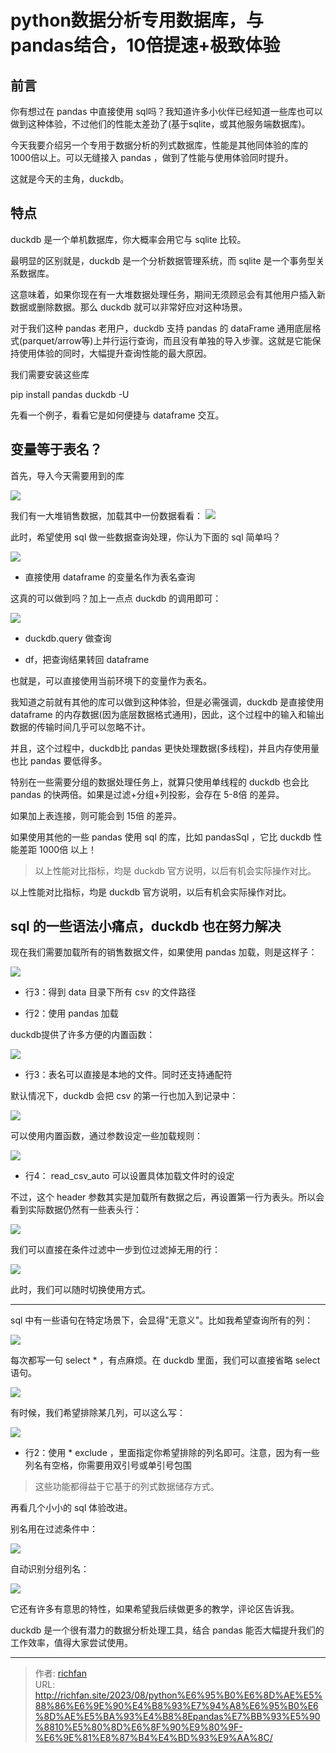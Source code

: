 # python数据分析专用数据库，与pandas结合，10倍提速+极致体验


## 前言
你有想过在 pandas 中直接使用 sql吗？我知道许多小伙伴已经知道一些库也可以做到这种体验，不过他们的性能太差劲了(基于sqlite，或其他服务端数据库)。

今天我要介绍另一个专用于数据分析的列式数据库，性能是其他同体验的库的1000倍以上。可以无缝接入 pandas ，做到了性能与使用体验同时提升。

这就是今天的主角，duckdb。



## 特点
duckdb 是一个单机数据库，你大概率会用它与 sqlite 比较。

最明显的区别就是，duckdb 是一个分析数据管理系统，而 sqlite 是一个事务型关系数据库。

这意味着，如果你现在有一大堆数据处理任务，期间无须顾忌会有其他用户插入新数据或删除数据。那么 duckdb 就可以非常好应对这种场景。

对于我们这种 pandas 老用户，duckdb 支持 pandas 的 dataFrame 通用底层格式(parquet/arrow等)上并行运行查询，而且没有单独的导入步骤。这就是它能保持使用体验的同时，大幅提升查询性能的最大原因。

我们需要安装这些库 

pip install pandas duckdb -U

先看一个例子，看看它是如何便捷与 dataframe 交互。

## 变量等于表名？
首先，导入今天需要用到的库

![](../../../public/python数据分析专用数据库，与pandas结合，10倍提速+极致体验/1.png)

我们有一大堆销售数据，加载其中一份数据看看：
![](../../../public/python数据分析专用数据库，与pandas结合，10倍提速+极致体验/2.png)

此时，希望使用 sql 做一些数据查询处理，你认为下面的 sql 简单吗？

![](../../../public/python数据分析专用数据库，与pandas结合，10倍提速+极致体验/3.png)

- 直接使用 dataframe 的变量名作为表名查询

这真的可以做到吗？加上一点点 duckdb 的调用即可：

![](../../../public/python数据分析专用数据库，与pandas结合，10倍提速+极致体验/4.png)

- duckdb.query 做查询

- df，把查询结果转回 dataframe

也就是，可以直接使用当前环境下的变量作为表名。

我知道之前就有其他的库可以做到这种体验，但是必需强调，duckdb 是直接使用 dataframe 的内存数据(因为底层数据格式通用)，因此，这个过程中的输入和输出数据的传输时间几乎可以忽略不计。

并且，这个过程中，duckdb比 pandas 更快处理数据(多线程)，并且内存使用量也比 pandas 要低得多。

特别在一些需要分组的数据处理任务上，就算只使用单线程的 duckdb 也会比 pandas 的快两倍。如果是过滤+分组+列投影，会存在 5-8倍 的差异。

如果加上表连接，则可能会到 15倍 的差异。

如果使用其他的一些 pandas 使用 sql 的库，比如 pandasSql ，它比 duckdb 性能差距 1000倍 以上！

> 以上性能对比指标，均是 duckdb 官方说明，以后有机会实际操作对比。

以上性能对比指标，均是 duckdb 官方说明，以后有机会实际操作对比。

## sql 的一些语法小痛点，duckdb 也在努力解决

现在我们需要加载所有的销售数据文件，如果使用 pandas 加载，则是这样子：

![](../../../public/python数据分析专用数据库，与pandas结合，10倍提速+极致体验/5.png)

- 行3：得到 data 目录下所有 csv 的文件路径

- 行2：使用 pandas 加载

duckdb提供了许多方便的内置函数：

![](../../../public/python数据分析专用数据库，与pandas结合，10倍提速+极致体验/6.png)

- 行3：表名可以直接是本地的文件。同时还支持通配符

默认情况下，duckdb 会把 csv 的第一行也加入到记录中：

![](../../../public/python数据分析专用数据库，与pandas结合，10倍提速+极致体验/7.png)

可以使用内置函数，通过参数设定一些加载规则：

![](../../../public/python数据分析专用数据库，与pandas结合，10倍提速+极致体验/8.png)

- 行4： read_csv_auto 可以设置具体加载文件时的设定

不过，这个 header 参数其实是加载所有数据之后，再设置第一行为表头。所以会看到实际数据仍然有一些表头行：

![](../../../public/python数据分析专用数据库，与pandas结合，10倍提速+极致体验/9.png)

我们可以直接在条件过滤中一步到位过滤掉无用的行：

![](../../../public/python数据分析专用数据库，与pandas结合，10倍提速+极致体验/10.png)

此时，我们可以随时切换使用方式。

---

sql 中有一些语句在特定场景下，会显得"无意义"。比如我希望查询所有的列：

![](../../../public/python数据分析专用数据库，与pandas结合，10倍提速+极致体验/11.png)

每次都写一句 select * ，有点麻烦。在 duckdb 里面，我们可以直接省略 select 语句。

![](../../../public/python数据分析专用数据库，与pandas结合，10倍提速+极致体验/12.png)

有时候，我们希望排除某几列，可以这么写：

![](../../../public/python数据分析专用数据库，与pandas结合，10倍提速+极致体验/13.png)

- 行2：使用 * exclude ，里面指定你希望排除的列名即可。注意，因为有一些列名有空格，你需要用双引号或单引号包围

> 这些功能都得益于它基于的列式数据储存方式。

再看几个小小的 sql 体验改进。

别名用在过滤条件中：

![](../../../public/python数据分析专用数据库，与pandas结合，10倍提速+极致体验/14.png)

自动识别分组列名：

![](../../../public/python数据分析专用数据库，与pandas结合，10倍提速+极致体验/15.png)

它还有许多有意思的特性，如果希望我后续做更多的教学，评论区告诉我。

duckdb 是一个很有潜力的数据分析处理工具，结合 pandas 能否大幅提升我们的工作效率，值得大家尝试使用。



---

> 作者: [richfan](https://richfan.site/)  
> URL: http://richfan.site/2023/08/python%E6%95%B0%E6%8D%AE%E5%88%86%E6%9E%90%E4%B8%93%E7%94%A8%E6%95%B0%E6%8D%AE%E5%BA%93%E4%B8%8Epandas%E7%BB%93%E5%90%8810%E5%80%8D%E6%8F%90%E9%80%9F-%E6%9E%81%E8%87%B4%E4%BD%93%E9%AA%8C/  

